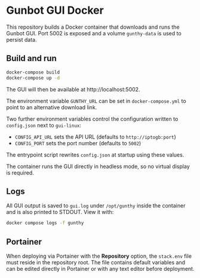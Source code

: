 # Gunbot GUI Docker

This repository builds a Docker container that downloads and runs the Gunbot GUI.
Port 5002 is exposed and a volume `gunthy-data` is used to persist data.

## Build and run

```bash
docker-compose build
docker-compose up -d
```

The GUI will then be available at http://localhost:5002.

The environment variable `GUNTHY_URL` can be set in `docker-compose.yml` to point
to an alternative download link.

Two further environment variables control the configuration written to
`config.json` next to `gui-linux`:

- `CONFIG_API_URL` sets the API URL (defaults to `http://iptogb:port`)
- `CONFIG_PORT` sets the port number (defaults to `5002`)

The entrypoint script rewrites `config.json` at startup using these values.

The container runs the GUI directly in headless mode, so no virtual display is
required.

## Logs

All GUI output is saved to `gui.log` under `/opt/gunthy` inside the container and
is also printed to STDOUT. View it with:

```bash
docker compose logs -f gunthy
```

## Portainer

When deploying via Portainer with the **Repository** option, the `stack.env` file
must reside in the repository root. The file contains default variables and can
be edited directly in Portainer or with any text editor before deployment.
